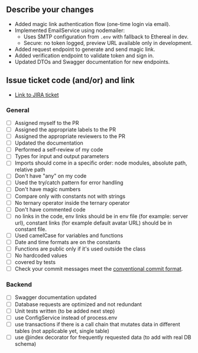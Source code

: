 ## Describe your changes

- Added magic link authentication flow (one-time login via email).
- Implemented EmailService using nodemailer:
  - Uses SMTP configuration from `.env` with fallback to Ethereal in dev.
  - Secure: no token logged, preview URL available only in development.
- Added request endpoint to generate and send magic link.
- Added verification endpoint to validate token and sign in.
- Updated DTOs and Swagger documentation for new endpoints.

## Issue ticket code (and/or) and link

- [Link to JIRA ticket](https://lizbethwangari2018.atlassian.net/browse/ALRAP-101?atlOrigin=eyJpIjoiZmE3ODU2OTRiZmIxNGEzOWFhNGUyYjcxZjNjNzVjODAiLCJwIjoiaiJ9)

### **General**

- [ ] Assigned myself to the PR
- [ ] Assigned the appropriate labels to the PR
- [ ] Assigned the appropriate reviewers to the PR
- [ ] Updated the documentation
- [ ] Performed a self-review of my code
- [ ] Types for input and output parameters
- [ ] Imports should come in a specific order: node modules, absolute path, relative path
- [ ] Don't have "any" on my code
- [ ] Used the try/catch pattern for error handling
- [ ] Don't have magic numbers
- [ ] Compare only with constants not with strings
- [ ] No ternary operator inside the ternary operator
- [ ] Don't have commented code
- [ ] no links in the code, env links should be in env file (for example: server url), constant links (for example default avatar URL) should be in constant file.
- [ ] Used camelCase for variables and functions
- [ ] Date and time formats are on the constants
- [ ] Functions are public only if it's used outside the class
- [ ] No hardcoded values
- [ ] covered by tests
- [ ] Check your commit messages meet the [conventional commit format](https://www.conventionalcommits.org/en/v1.0.0/).

### Backend

- [ ] Swagger documentation updated
- [ ] Database requests are optimized and not redundant
- [ ] Unit tests written (to be added next step)
- [ ] use ConfigService instead of process.env
- [ ] use transactions if there is a call chain that mutates data in different tables (not applicable yet, single table)
- [ ] use @index decorator for frequently requested data (to add with real DB schema)
